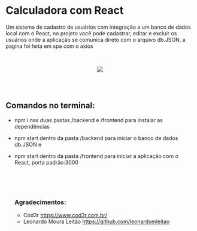 # Calculadora com React
Um sistema de cadastro de usuários com integração a um banco de dados local com o React, no projeto você pode cadastrar, editar e excluir os usuários onde a aplicação se comunica direto com o arquivo db.JSON, a pagina foi feita em spa com o axios

<br>

<p align="center">
  <img src="https://i.imgur.com/GFZpGP2.png">
</p>

<br>
<br>

<h2>Comandos no terminal:</h2>
<ul>
<li>npm i nas duas pastas /backend e /frontend para instalar as dependências<p></li>
</ul>
<ul>
<li>npm start dentro da pasta /backend para iniciar o banco de dados db.JSON e<p></li>
</ul>
<ul>
<li>npm start dentro da pasta /frontend para iniciar a aplicação com o React, porta padrão:3000<p></li>
<br>
<br>
<br>
<h3>Agradecimentos:</h3>
<ul>
<li>Cod3r <a href="https://www.cod3r.com.br/">https://www.cod3r.com.br/</a></li>
<li>Leonardo Moura Leitão <a href="https://github.com/leonardomleitao">https://github.com/leonardomleitao</a></li>
</ul>